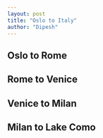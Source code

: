 ```yaml
---
layout: post
title: "Oslo to Italy"
author: "Dipesh"
---
```



## Oslo to Rome

## Rome to Venice

## Venice to Milan

## Milan to Lake Como


